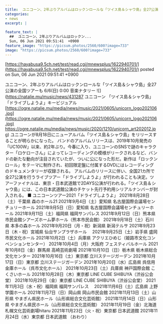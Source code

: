 ```yaml
---
title:  ユニコーン、2年ぶりアルバムはロックンロールな「ツイス島＆シャウ島」全27公演の全国ツアーも  
categories:
- news
excerpt: |
  
feature_text: |
  ##  ユニコーン、2年ぶりアルバムはロックン...
  Sun, 06 Jun 2021 09:51:41  +0900
feature_image: "https://picsum.photos/2560/600?image=733"
image: "https://picsum.photos/2560/600?image=733"
---
```


[https://hayabusa9.5ch.net/test/read.cgi/mnewsplus/1622940701/](https://hayabusa9.5ch.net/test/read.cgi/mnewsplus/1622940701/)
posted on Sun, 06 Jun 2021 09:51:41  +0900

<!--more-->

ユニコーン、2年ぶりアルバムはロックンロールな「ツイス島＆シャウ島」全27公演の全国ツアーも 6/6(日) 0:00 音楽ナタリー ![](https://natalie.mu/music/news/431287 ユニコーン 「ツイス島＆シャウ島」「ドライブしようよ」キービジュアル [https://ogre.natalie.mu/media/news/music/2021/0605/unicorn_logo202106.jpg](https://ogre.natalie.mu/media/news/music/2021/0605/unicorn_logo202106.jpg) https://ogre.natalie.mu/media/news/music/2020/1210/unicorn_art202012.jpg) ユニコーンが8月18日にニューアルバム「ツイス島＆シャウ島」をリリースすることが明らかになった。 バンドのアルバムリリースは、2019年10月発売の「UC100W」以来、約2年ぶり。今春に入り、ユニコーンのSNSで謎のキャラクター「ロケローさん」によってレコーディングの模様がリークされるなど、バンドの新たな動向が注目されていたが、ついに公になった形だ。新作は「ロックンロール」をテーマに制作され、初回限定盤に付属するDVDにはレコーディングのドキュメンタリーが収録される。 アルバムのリリースに伴い、全国21カ所で全27公演を行うライブツアー「ドライブしようよ」が行われることも決定。ツアーファイナルは、東京・日本武道館で2DAYS公演が行われる。「ツイス島＆シャウ島」には、この日本武道館公演のチケット先行予約用シリアルナンバーが封入される。 ■ ユニコーンツアー2021「ドライブしようよ」 2021年8月28日（土）千葉県 森のホール21 2021年9月4日（土）愛知県 名古屋国際会議場センチュリーホール 2021年9月5日（日）愛知県 名古屋国際会議場センチュリーホール 2021年9月11日（土）福岡県 福岡サンパレス 2021年9月12日（日）熊本県 市民会館シアーズホーム夢ホール（熊本市民会館） 2021年9月18日（土）石川県 本多の森ホール 2021年9月20日（月・祝）新潟県 新潟テルサ 2021年9月23日（木・祝）宮城県 仙台サンプラザホール　 2021年9月25日（土）岩手県 盛岡市民文化ホール 2021年10月2日（土）兵庫県 アクリエひめじ（姫路市文化コンベンションセンター） 2021年10月4日（月）大阪府 フェスティバルホール 2021年10月8日（金）群馬県 高崎芸術劇場 2021年10月10日（日）栃木県 栃木県総合文化センター 2021年10月16日（土）東京都 立川ステージガーデン 2021年10月17日（日）東京都 立川ステージガーデン 2021年10月20日（水）広島県 呉信用金庫ホール（呉市文化ホール） 2021年10月23日（土）兵庫県 神戸国際会館 こくさいホール 2021年10月28日（木）東京都 LINE CUBE SHIBUYA（渋谷公会堂） 2021年10月29日（金）東京都 LINE CUBE SHIBUYA（渋谷公会堂） 2021年11月3日（水・祝）福岡県 福岡サンパレス　 2021年11月6日（土）広島県 上野学園ホール 2021年11月7日（日）岡山県 岡山市民会館 2021年11月13日（土）山形県 やまぎん県民ホール（山形県総合文化芸術館） 2021年11月14日（日）山形県 やまぎん県民ホール（山形県総合文化芸術館） 2021年11月19日（金）北海道 札幌文化芸術劇場hitaru 2021年11月23日（火・祝）東京都 日本武道館 2021年11月24日（水）東京都 日本武道館 （おわり）
